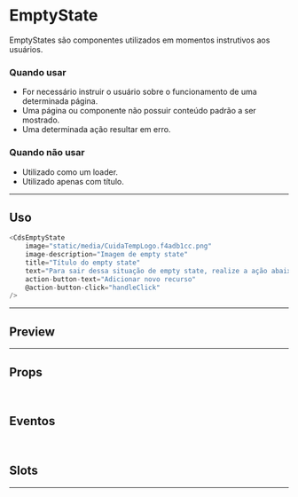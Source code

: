 # EmptyState

EmptyStates são componentes utilizados em momentos instrutivos aos usuários.

### Quando usar

- For necessário instruir o usuário sobre o funcionamento de uma determinada página.
- Uma página ou componente não possuir conteúdo padrão a ser mostrado.
- Uma determinada ação resultar em erro.

### Quando não usar

- Utilizado como um loader.
- Utilizado apenas com título.

---

## Uso

```js
<CdsEmptyState
	image="static/media/CuidaTempLogo.f4adb1cc.png"
	image-description="Imagem de empty state"
	title="Título do empty state"
	text="Para sair dessa situação de empty state, realize a ação abaixo"
	action-button-text="Adicionar novo recurso"
	@action-button-click="handleClick"
/>
```

---

## Preview

<PreviewBuilder
	:args
	:component="CdsEmptyState"
	:events="cdsEmptyStateEvents"
/>

---

## Props

<APITable
	name="EmptyState"
	section="props"
/>
<br />

## Eventos

<APITable
	name="EmptyState"
	section="events"
/>
<br />

## Slots

<APITable
	name="EmptyState"
	section="slots"
/>

---


<script setup>
import { ref } from 'vue';
import CdsEmptyState from '@/components/EmptyState.vue';

const cdsEmptyStateEvents = [
	'actionButtonClick'
];

const args = ref({
	image: "https://static.vecteezy.com/system/resources/thumbnails/011/537/753/small_2x/box-empty-state-single-isolated-icon-with-flat-style-free-vector.jpg",
	imageDescription: 'Imagem de empty state',
	title: 'Título do empty state',
	text: 'Para sair dessa situação de empty state, realize a ação abaixo',
});
</script>
